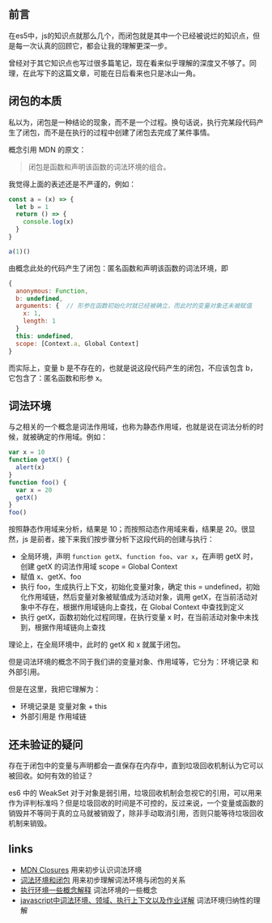 ## 前言
在es5中，js的知识点就那么几个，而闭包就是其中一个已经被说烂的知识点，但是每一次认真的回顾它，都会让我的理解更深一步。

曾经对于其它知识点也写过很多篇笔记，现在看来似乎理解的深度又不够了。同理，在此写下的这篇文章，可能在日后看来也只是冰山一角。

## 闭包的本质

私以为，闭包是一种结论的现象，而不是一个过程。换句话说，执行完某段代码产生了闭包，而不是在执行的过程中创建了闭包去完成了某件事情。

概念引用 MDN 的原文：

> 闭包是函数和声明该函数的词法环境的组合。

我觉得上面的表述还是不严谨的，例如：

```js
const a = (x) => {
  let b = 1
  return () => {
    console.log(x)
  }
}

a(1)()
```

由概念此处的代码产生了闭包：匿名函数和声明该函数的词法环境，即
```js
{
  anonymous: Function,
  b: undefined,
  arguments: {  // 形参在函数初始化时就已经被确立，而此时的变量对象还未被赋值
    x: 1,
    length: 1
  }
  this: undefined,
  scope: [Context.a, Global Context]
}
```

而实际上，变量 b 是不存在的，也就是说这段代码产生的闭包，不应该包含 b，它包含了：匿名函数和形参 x。

## 词法环境

与之相关的一个概念是词法作用域，也称为静态作用域，也就是说在词法分析的时候，就被确定的作用域。例如：

```js
var x = 10
function getX() {
  alert(x)
}
function foo() {
  var x = 20
  getX()
}
foo()
```

按照静态作用域来分析，结果是 10；而按照动态作用域来看，结果是 20。很显然，js 是前者，接下来我们按步骤分析下这段代码的创建与执行：

- 全局环境，声明 `function getX`、`function foo`、`var x`，在声明 getX 时，创建 getX 的词法作用域 scope = Global Context
- 赋值 x、getX、foo
- 执行 foo，生成执行上下文，初始化变量对象，确定 this = undefined，初始化作用域链，然后变量对象被赋值成为活动对象，调用 getX，在当前活动对象中不存在，根据作用域链向上查找，在 Global Context 中查找到定义
- 执行 getX，函数初始化过程同理，在执行变量 x 时，在当前活动对象中未找到，根据作用域链向上查找

理论上，在全局环境中，此时的 getX 和 x 就属于闭包。

但是词法环境的概念不同于我们讲的变量对象、作用域等，它分为：环境记录 和 外部引用。

但是在这里，我把它理解为：

- 环境记录是 变量对象 + this
- 外部引用是 作用域链

## 还未验证的疑问

存在于闭包中的变量与声明都会一直保存在内存中，直到垃圾回收机制认为它可以被回收。如何有效的验证？

es6 中的 WeakSet 对于对象是弱引用，垃圾回收机制会忽视它的引用，可以用来作为评判标准吗？但是垃圾回收的时间是不可控的，反过来说，一个变量或函数的销毁并不等同于真的立马就被销毁了，除非手动取消引用，否则只能等待垃圾回收机制来销毁。

## links

- [MDN Closures](https://developer.mozilla.org/zh-CN/docs/Web/JavaScript/Closures) 用来初步认识词法环境
- [词法环境和闭包](https://segmentfault.com/a/1190000006719728)  用来初步理解词法环境与闭包的关系
- [执行环境一些概念解释](https://js8.in/2013/01/01/ecmascript-262-5th-%EF%BC%9A%E6%89%A7%E8%A1%8C%E7%8E%AF%E5%A2%83%E4%B8%80%E4%BA%9B%E6%A6%82%E5%BF%B5%E8%A7%A3%E9%87%8A/)  词法环境的一些概念
- [javascript中词法环境、领域、执行上下文以及作业详解](http://www.voidcn.com/article/p-nbxpimdy-bqz.html) 词法环境归纳性的理解



